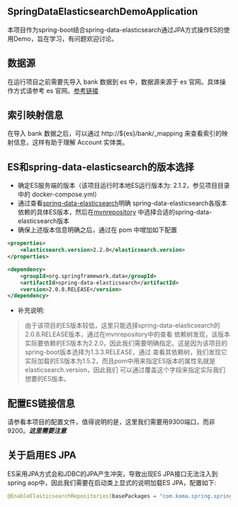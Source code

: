 ## SpringDataElasticsearchDemoApplication
本项目作为spring-boot结合spring-data-elasticsearch通过JPA方式操作ES的使用Demo，旨在学习，有问题欢迎讨论。

## 数据源
在运行项目之前需要先导入 bank 数据到 es 中，数据源来源于 es 官网。具体操作方式请参考
es 官网。[参考链接](https://www.elastic.co/guide/en/elasticsearch/reference/6.2/_exploring_your_data.html#_loading_the_sample_dataset)

## 索引映射信息
在导入 bank 数据之后，可以通过 http://${es}/bank/_mapping 来查看索引的映射信息，这样有助于理解
Account 实体类。

## ES和spring-data-elasticsearch的版本选择
* 确定ES服务端的版本（该项目运行时本地ES运行版本为: 2.1.2，参见项目目录中的 docker-compose.yml）
* 通过查看[spring-data-elasticsearch](https://github.com/spring-projects/spring-data-elasticsearch)明确
spring-data-elasticsearch各版本依赖的具体ES版本，然后在[mvnrepository](http://mvnrepository.com/artifact/org.springframework.data/spring-data-elasticsearch)
中选择合适的spring-data-elasticsearch版本
* 确保上述版本信息明确之后，通过在 pom 中增加如下配置
```xml
<properties>
    <elasticsearch.version>2.2.0</elasticsearch.version>
</properties>

<dependency>
    <groupId>org.springframework.data</groupId>
    <artifactId>spring-data-elasticsearch</artifactId>
    <version>2.0.8.RELEASE</version>
</dependency>
```
* 补充说明:
> 由于该项目的ES版本较低，这里只能选择spring-data-elasticsearch的2.0.8.RELEASE版本，通过在mvnrepository中的查看
依赖树发现，该版本实际要依赖的ES版本为2.2.0，因此我们需要明确指定。这是因为该项目的spring-boot版本选择为1.3.3.RELEASE，通过
查看其依赖树，我们发现它实际加载的ES版本为1.5.2，而且pom中用来指定ES版本的属性名就是elasticsearch.version，因此我们
可以通过覆盖这个字段来指定实际我们想要的ES版本。

## 配置ES链接信息
请参看本项目的配置文件，值得说明的是，这里我们需要用9300端口，而非9200。***这里需要注意***

## 关于启用ES JPA
ES采用JPA方式会和JDBC的JPA产生冲突，导致出现ES JPA接口无法注入到spring aop中，因此我们需要在启动类上显式的说明加载ES JPA，配置如下:
```java
@EnableElasticsearchRepositories(basePackages = "com.koma.spring.springdataelasticsearchdemo.repositories")
```
